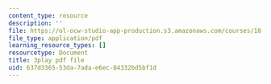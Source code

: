```yaml
---
content_type: resource
description: ''
file: https://ol-ocw-studio-app-production.s3.amazonaws.com/courses/18-06sc-linear-algebra-fall-2011/637d336553da7adae6ec84332bd5bf1d_J7DzL2_Na80.pdf
file_type: application/pdf
learning_resource_types: []
resourcetype: Document
title: 3play pdf file
uid: 637d3365-53da-7ada-e6ec-84332bd5bf1d
---
```

